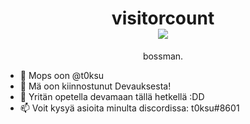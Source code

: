 <p> 
  <h1 align="center">visitorcount<br>
  <img src="https://profile-counter.glitch.me/t0ksu/count.svg" />
    </h1>
</p>

<p align="center">
    bossman.



- 👋 Mops oon @t0ksu
- 👀 Mä oon kiinnostunut Devauksesta!
- 🌱 Yritän opetella devamaan tällä hetkellä :DD
- 📫 Voit kysyä asioita minulta discordissa: t0ksu#8601

